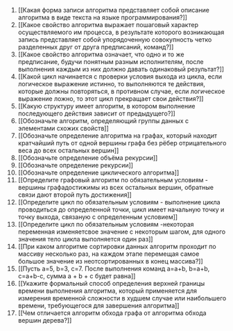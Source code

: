 1. [[Какая форма записи алгоритма представляет собой описание алгоритма в виде текста на языке программирования?]]
2. [[Какое свойство алгоритма выражает пошаговый характер осуществляемого им процесса, в результате которого возникающая запись представляет собой упорядоченную совокупность четко разделенных друг от друга предписаний, команд?]]
3. [[Какое свойство алгоритма означает, что одно и то же предписание, будучи понятным разным исполнителям, после выполнения каждым из них должно давать одинаковый результат?]]
4. [[Какой цикл начинается с проверки условия выхода из цикла, если логическое выражение истинно, то выполняются те действия, которые должны повторяться, в противном случае, если логическое выражение ложно, то этот цикл прекращает свои действия?]]
5. [[Какую структуру имеет алгоритм, в котором выполнение последующего действия зависит от предыдущего?]]
6. [[Обозначьте алгоритм, определяющий группы данных с элементами схожих свойств]]
7. [[Обозначьте определение алгоритма на графах, который находит кратчайший путь от одной вершины графа без рёбер отрицательного веса до всех остальных вершин]]
8. [[Обозначьте определение объёма рекурсии]]
9. [[Обозначьте определение рекурсии]]
10. [[Обозначьте определение циклического алгоритма]]
11. [[Определите графовый алгоритм по обязательным условиям - вершины графадостижимы из всех остальных вершин, обратные связи дают второй путь достижения]]
12. [[Определите цикл по обязательным условиям - выполнение цикла проводиться до определенной точки, цикл имеет начальную точку и точку выхода, связаную с определенным условием]]
13. [[Определите цикл по обязательным условиям -некоторая переменная изменяетсвое значение с некоторым шагом, для одного значения тело цикла выполняется один раз]]
14. [[При каком алгоритме сортировки данных алгоритм проходит по массиву несколько раз, на каждом этапе перемещая самое большое значение из неотсортированных в конец массива?]]
15. [[Пусть а=5, b=3, с=7. После выполнения команд а=a+b, b=a+b, с=a+b-с, сумма a + b + с будет равна]]
16. [[Укажите формальный способ определения верхней границы времени выполнения алгоритма, который применяется для измерения временной сложности в худшем случае или наибольшего времени, требующегося для завершения алгоритма]]
17. [[Чем отличается алгоритм обхода графа от алгоритма обхода вершин дерева?]]